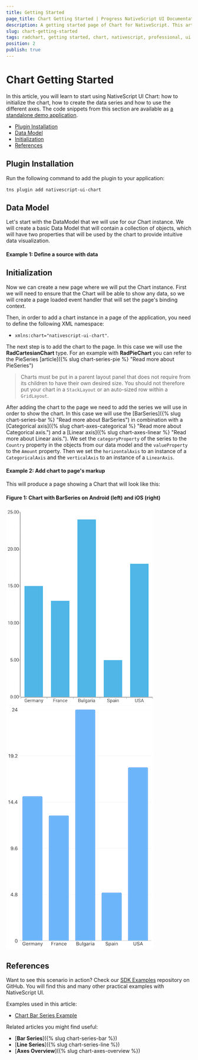 ```yaml
---
title: Getting Started
page_title: Chart Getting Started | Progress NativeScript UI Documentation
description: A getting started page of Chart for NativeScript. This article explains what are the steps to create a chart instance from scratch.
slug: chart-getting-started
tags: radchart, getting started, chart, nativescript, professional, ui
position: 2
publish: true
---
```


# Chart Getting Started

In this article, you will learn to start using NativeScript UI Chart: how to initialize the chart, how to create the data series and how to use the different axes. The code snippets from this section are available as [a standalone demo application](https://github.com/NativeScript/nativescript-ui-samples).

* [Plugin Installation](#plugin-installation)
* [Data Model](#data-model)
* [Initialization](#initialization)
* [References](#references)

## Plugin Installation

Run the following command to add the plugin to your application:

```
tns plugin add nativescript-ui-chart
```

## Data Model

Let's start with the DataModel that we will use for our Chart instance. We will create a basic Data Model that will contain a collection of objects, which will have two properties that will be used by the chart to provide intuitive data visualization.

#### Example 1: Define a source with data

<snippet id='categorical-source'/>

## Initialization

Now we can create a new page where we will put the Chart instance. First we will need to ensure that the Chart will be able to show any data, so we will create a page loaded event handler that will set the page's binding context.

Then, in order to add a chart instance in a page of the application, you need to define the following XML namespace:

- `xmlns:chart="nativescript-ui-chart"`.

The next step is to add the chart to the page. In this case we will use the **RadCartesianChart** type. For an example with **RadPieChart** you can refer to the PieSeries [article]({% slug chart-series-pie %} "Read more about PieSeries")

> Charts must be put in a parent layout panel that does not require from its children to have their own desired size. You should not therefore put your chart in a `StackLayout` or an auto-sized row within a `GridLayout`.

After adding the chart to the page we need to add the series we will use in order to show the chart. In this case we will use the [BarSeries]({% slug chart-series-bar %} "Read more about BarSeries") in combination with a [Categorical axis]({% slug chart-axes-categorical %} "Read more about Categorical axis.") and a [Linear axis]({% slug chart-axes-linear %} "Read more about Linear axis."). We set the `categoryProperty` of the series to the `Country` property in the objects from our data model and the `valueProperty` to the `Amount` property.
Then we set the `horizontalAxis` to an instance of a `CategoricalAxis` and the `verticalAxis` to an instance of a `LinearAxis`.

#### Example 2: Add chart to page's markup

<snippet id='bar-series'/>

This will produce a page showing a Chart that will look like this:

#### Figure 1: Chart with BarSeries on Android (left) and iOS (right)

![Cartesian chart: Bar series](../../img/ns_ui/bar_series_android.png "Bar series on Android.") ![Cartesian chart: Bar series](../../img/ns_ui/bar_series_ios.png "Bar series on iOS.")

## References

Want to see this scenario in action?
Check our [SDK Examples](https://github.com/NativeScript/nativescript-ui-samples) repository on GitHub. You will find this and many other practical examples with NativeScript UI.

Examples used in this article:

* [Chart Bar Series Example](https://github.com/NativeScript/nativescript-ui-samples/tree/master/chart/app/examples/series/bar)

Related articles you might find useful:

* [**Bar Series**]({% slug chart-series-bar %})
* [**Line Series**]({% slug chart-series-line %})
* [**Axes Overview**]({% slug chart-axes-overview %})
